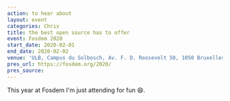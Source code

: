 ```yaml
---
action: to hear about
layout: event
categories: Chris
title: the best open source has to offer
event: Fosdem 2020
start_date: 2020-02-01
end_date: 2020-02-02
venue: 'ULB, Campus du Solbosch, Av. F. D. Roosevelt 50, 1050 Bruxelles'
pres_url: https://fosdem.org/2020/
pres_source:
---
```


This year at Fosdem I'm just attending for fun 😄.